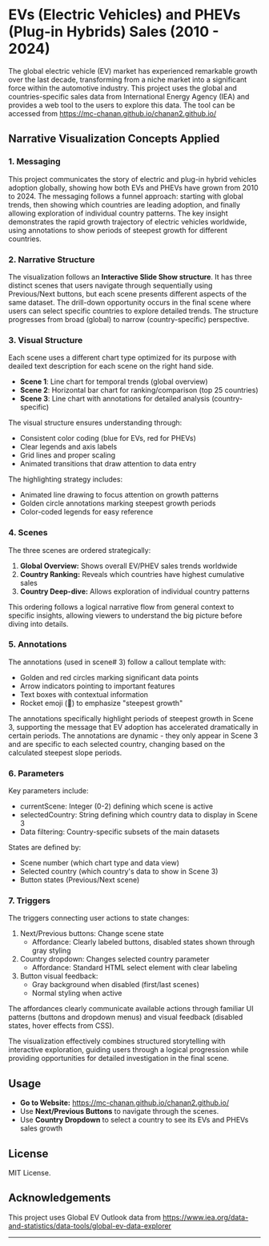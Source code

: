 # EVs (Electric Vehicles) and PHEVs (Plug-in Hybrids) Sales (2010 - 2024)

The global electric vehicle (EV) market has experienced remarkable growth over the last decade, transforming from a niche market into a significant force within the automotive industry. This project uses the global and countries-specific sales data from International Energy Agency (IEA) and provides a web tool to the users to explore this data. The tool can be accessed from https://mc-chanan.github.io/chanan2.github.io/

## Narrative Visualization Concepts Applied

### 1. Messaging

This project communicates the story of electric and plug-in hybrid vehicles adoption globally, showing how both EVs and PHEVs have grown from 2010 to 2024. The messaging follows a funnel approach: starting with global trends, then showing which countries are leading adoption, and finally allowing exploration of individual country patterns. The key insight demonstrates the rapid growth trajectory of electric vehicles worldwide, using annotations to show periods of steepest growth for different countries.

### 2. Narrative Structure

The visualization follows an **Interactive Slide Show structure**. It has three distinct scenes that users navigate through sequentially using Previous/Next buttons, but each scene presents different aspects of the same dataset. The drill-down opportunity occurs in the final scene where users can select specific countries to explore detailed trends. The structure progresses from broad (global) to narrow (country-specific) perspective.

### 3. Visual Structure

Each scene uses a different chart type optimized for its purpose with deailed text description for each scene on the right hand side.

- **Scene 1**: Line chart for temporal trends (global overview)
- **Scene 2**: Horizontal bar chart for ranking/comparison (top 25 countries)
- **Scene 3**: Line chart with annotations for detailed analysis (country-specific)

The visual structure ensures understanding through:

- Consistent color coding (blue for EVs, red for PHEVs)
- Clear legends and axis labels
- Grid lines and proper scaling
- Animated transitions that draw attention to data entry

The highlighting strategy includes:

- Animated line drawing to focus attention on growth patterns
- Golden circle annotations marking steepest growth periods
- Color-coded legends for easy reference

### 4. Scenes

The three scenes are ordered strategically:

1. **Global Overview:** Shows overall EV/PHEV sales trends worldwide
2. **Country Ranking:** Reveals which countries have highest cumulative sales
3. **Country Deep-dive:** Allows exploration of individual country patterns

This ordering follows a logical narrative flow from general context to specific insights, allowing viewers to understand the big picture before diving into details.

### 5. Annotations

The annotations (used in scene# 3) follow a callout template with:

- Golden and red circles marking significant data points
- Arrow indicators pointing to important features
- Text boxes with contextual information
- Rocket emoji (🚀) to emphasize "steepest growth"

The annotations specifically highlight periods of steepest growth in Scene 3, supporting the message that EV adoption has accelerated dramatically in certain periods. The annotations are dynamic - they only appear in Scene 3 and are specific to each selected country, changing based on the calculated steepest slope periods.

### 6. Parameters

Key parameters include:

- currentScene: Integer (0-2) defining which scene is active
- selectedCountry: String defining which country data to display in Scene 3
- Data filtering: Country-specific subsets of the main datasets

States are defined by:

- Scene number (which chart type and data view)
- Selected country (which country's data to show in Scene 3)
- Button states (Previous/Next scene)

### 7. Triggers

The triggers connecting user actions to state changes:
1. Next/Previous buttons: Change scene state
   - Affordance: Clearly labeled buttons, disabled states shown through gray styling
2. Country dropdown: Changes selected country parameter
   - Affordance: Standard HTML select element with clear labeling
3. Button visual feedback:
   - Gray background when disabled (first/last scenes)
   - Normal styling when active

The affordances clearly communicate available actions through familiar UI patterns (buttons and dropdown menus) and visual feedback (disabled states, hover effects from CSS).

The visualization effectively combines structured storytelling with interactive exploration, guiding users through a logical progression while providing opportunities for detailed investigation in the final scene.

## Usage

- **Go to Website:** https://mc-chanan.github.io/chanan2.github.io/
- Use **Next/Previous Buttons** to navigate through the scenes.
- Use **Country Dropdown** to select a country to see its EVs and PHEVs sales growth

## License

MIT License.

## Acknowledgements

This project uses Global EV Outlook data from https://www.iea.org/data-and-statistics/data-tools/global-ev-data-explorer


---



